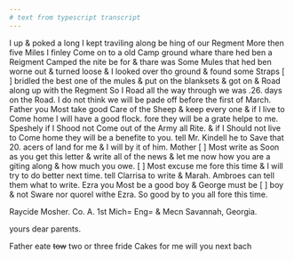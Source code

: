 ```yaml
---
# text from typescript transcript
---
```

I up & poked a long I kept traviling along be hing of our Regment More then five Miles I finley Come on to a old Camp ground whare thare hed ben a Reigment Camped the nite be for & thare was Some Mules that hed ben worne out & turned loose & I looked over tho ground & found some Straps [ ] bridled the best one of the mules & put on the blanksets & got on & Road along up with the Regment So I Road all the way through we was .26. days on the Road. I do not think we will be pade off before the first of March. Father you Most take good Care of the Sheep & keep every one & if I live to Come home I will have a good flock. fore they will be a grate helpe to me. Speshely if I Shood not Come out of the Army all Rite. & if I Should not live to Come home they will be a benefite to you. tell Mr. Kindell he to Save that 20. acers of land for me & I will by it of him. Mother [ ] Most write as Soon as you get this letter & write all of the news & let me now how you are a giting along & how much you owe. [ ] Most excuse me fore this time & I will try to do better next time. tell Clarrisa to write & Marah. Ambroes can tell them what to write. Ezra you Most be a good boy & George must be [ ] boy & not Sware nor quorel withe Ezra. So good by to you all fore this time. 

Raycide Mosher. Co. A. 1st Mich= Eng= & Mecn Savannah, Georgia. 

yours dear parents.

Father eate ~~tow~~ two or three fride Cakes for me will you next bach
